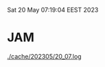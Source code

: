Sat 20 May 07:19:04 EEST 2023
# JAM
<a href='./cache/202305/20_07.log'>./cache/202305/20_07.log</a>

